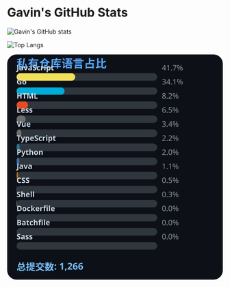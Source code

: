 # Gavin's GitHub Stats

![Gavin's GitHub stats](https://github-readme-stats.vercel.app/api?username=gavinhaydy&show_icons=true&theme=tokyonight)

![Top Langs](https://github-readme-stats.vercel.app/api/top-langs/?username=gavinhaydy&layout=compact)





















<!-- PRIVATE_STATS_START -->
![私有仓库统计](./.github/private-stats.svg)
<!-- PRIVATE_STATS_END -->




















